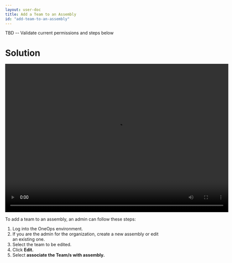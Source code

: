 ```yaml
---
layout: user-doc
title: Add a Team to an Assembly
id: "add-team-to-an-assembly"
---
```


TBD -- Validate current permissions and steps below

# Solution

<video width="720" height="480" preload="metadata" controls="" class="grovo-video">
    <source src="http://videos.grovo.com/walmart-oneops-0215_adding-a-team-to-an-assembly_4668.webm?vpv=1" type="video/webm">
    Your browser does not implement HTML5 video. 
</video>

To add a team to an assembly, an admin can follow these steps:


1. Log into the OneOps environment.
2. If you are the admin for the organization, create a new assembly or edit an existing one.
4. Select the team to be edited.
5. Click **Edit.**
6. Select **associate the Team/s with assembly.**
